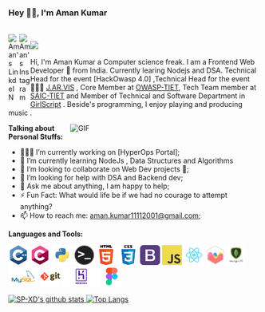 

<!--
### Hi there 👋
**specter25/specter25** is a ✨ _special_ ✨ repository because its `README.md` (this file) appears on your GitHub profile.

Here are some ideas to get you started:

- 🔭 I’m currently working on ...
- 🌱 I’m currently learning ...
- 👯 I’m looking to collaborate on ...
- 🤔 I’m looking for help with ...
- 💬 Ask me about ...
- 📫 How to reach me: ...
- 😄 Pronouns: ...
- ⚡ Fun fact: ...
-->



### Hey 👋🏽, I'm Aman Kumar 

<br/>
<a href="https://www.linkedin.com/in/amankumarrr/">
  <img align="left" alt="Aman's LinkdeIN" width="22px" src="https://cdn.jsdelivr.net/npm/simple-icons@v3/icons/linkedin.svg" />
</a>

<a href="https://twitter.com/aman_kumar11">
  <img align="left" alt="Aman's Instagram" width="22px" src="https://cdn.jsdelivr.net/npm/simple-icons@v3/icons/twitter.svg"  />
</a>


![](https://visitor-badge.glitch.me/badge?page_id=amankumar11.specter25)
<br />

Hi, I'm Aman Kumar a Computer science freak. I am a Frontend Web Developer 🚀 from India. Currently learing Nodejs and DSA. Technical Head for the event [HackOwasp 4.0] ,Technical Head for the event 🙍🏽‍♂️ [J.AR.VIS](https://www.instagram.com/owasp_tiet/?hl=en) , Core Member at [OWASP-TIET](https://github.com/orgs/OWASP-STUDENT-CHAPTER/dashboard), Tech Team member at [SAIC-TIET](https://github.com/StudentAluminiInteractionCell) and Member of Technical and Software Department in [GirlScript](https://github.com/girlscript) . Beside's programming, I enjoy playing and producing music .

<img width="380" align="right" alt="GIF" src="https://analyticsindiamag.com/wp-content/uploads/2018/12/developer-dribbble.gif"  />
  
**Talking about Personal Stuffs:**

- 👨🏽‍💻 I’m currently working on [HyperOps Portal];
- 🌱 I’m currently learning NodeJs , Data Structures and Algorithms
- 👯 I’m looking to collaborate on Web Dev projects 🤝;
- 🤔 I’m looking for help with DSA and Backend dev;
- 💬 Ask me about anything, I am happy to help;
- ⚡️ Fun Fact: What would life be if we had no courage to attempt anything?
- 📫 How to reach me: aman.kumar11112001@gmail.com;
<!-- - 📝[Resume](https://drive.google.com/file/d/1TIgJ7rDBUYSkbs_QNcIEttJ5BFaIW3nn/view) -->

**Languages and Tools:**  

<code><img height="40" src="https://raw.githubusercontent.com/github/explore/80688e429a7d4ef2fca1e82350fe8e3517d3494d/topics/cpp/cpp.png"></code>
<code><img height="40" src="./Logo/c.png"></code>
<code><img height="40" src="https://raw.githubusercontent.com/github/explore/80688e429a7d4ef2fca1e82350fe8e3517d3494d/topics/python/python.png"></code>
<code><img height="40" src="https://raw.githubusercontent.com/github/explore/80688e429a7d4ef2fca1e82350fe8e3517d3494d/topics/terminal/terminal.png"></code>
<code><img height="40" src="https://raw.githubusercontent.com/github/explore/80688e429a7d4ef2fca1e82350fe8e3517d3494d/topics/html/html.png"></code>
<code><img height="40" src="https://raw.githubusercontent.com/github/explore/80688e429a7d4ef2fca1e82350fe8e3517d3494d/topics/css/css.png"></code>
<code><img height="40" src="https://raw.githubusercontent.com/github/explore/80688e429a7d4ef2fca1e82350fe8e3517d3494d/topics/bootstrap/bootstrap.png"></code>
<code><img height="40" src="https://raw.githubusercontent.com/github/explore/80688e429a7d4ef2fca1e82350fe8e3517d3494d/topics/javascript/javascript.png"></code>
<code><img height="40" src="https://raw.githubusercontent.com/github/explore/80688e429a7d4ef2fca1e82350fe8e3517d3494d/topics/react/react.png"></code>
<code><img height="40" src="./Logo/chart.png"></code>
<code><img height="40" src="./Logo/mongo.png"></code>
<code><img height="40" src="./Logo/MySQL.png"></code>
<code><img height="40" src="https://raw.githubusercontent.com/github/explore/80688e429a7d4ef2fca1e82350fe8e3517d3494d/topics/git/git.png"></code>
<code><img height="40" src="./Logo/heroku.png"></code>
<code><img height="40" src="./Logo/figma2.png"></code>
<!-- <code><img height="40" src="https://raw.githubusercontent.com/github/explore/80688e429a7d4ef2fca1e82350fe8e3517d3494d/topics/ipfs/ipfs.png"></code>
<code><img height="40" src="https://raw.githubusercontent.com/github/explore/80688e429a7d4ef2fca1e82350fe8e3517d3494d/topics/ethereum/ethereum.png"></code> -->



<!--  ![Specter25's github stats](https://github-readme-stats.vercel.app/api?username=specter25&show_icons=true&theme=tokyonight) --!>
  
  <a  href="https://github.com/amankumar11"> 
  
<img alt="SP-XD's github stats" width="50%" src="https://github-readme-stats.vercel.app/api?username=amankumar11&show_icons=true&count_private=true&hide_border=true&bg_color=50,e96205,904e99&title_color=fff&text_color=fff&icon_color=f2f2f2" href="https://github.com/amankumar11" />
<img alt="Top Langs" width="42%" src="https://github-readme-stats.vercel.app/api/top-langs/?username=amankumar11&layout=compact&count_private=true&&hide_border=true&bg_color=904e99&title_color=fff&text_color=fff&icon_color=f2f2f2&hide=jupyter%20notebook&langs_count=5" href="https://github.com/amankumar11" />

</a>

  
